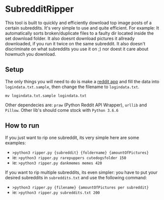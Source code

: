 # SubredditRipper
This tool is built to quickly and efficiently download top image posts of a certain subreddits.
It's very simple to use and quite efficient. For example: It automatically sorts broken/duplicate files to a faulty dir located inside the set download folder. It also doesnt download pictures it allready downloaded, if you run it twice on the same subreddit. It also doesn't discriminate on what subreddits you use it on ;) nor doest it care about howmuch you download.

## Setup
The only things you will need to do is make a [reddit app](https://www.reddit.com/prefs/apps/) and fill the data into `logindata.txt.sample`, then change the filename to `logindata.txt`.

```
mv logindata.txt.sample logindata.txt
```

Other dependecies are: `praw` (Python Reddit API Wrapper), `urllib` and `Pillow`. Other lib's should come stock with `Python 3.6.6`

## How to run
If you just want to rip one subreddit, its very simple here are some examples:
* `>python3 ripper.py {subreddit} {foldername} {amountOfPictures}`
* ie: `>python3 ripper.py rarepuppers cutedogsfolder 150`
* ie: `>python3 ripper.py dankmemes memes 420`

If you want to rip multiple subreddits, its even simpler:
you have to put your desired subreddits in `subreddits.txt` and use the following command:
* `>python3 ripper.py {filename} {amountOfPictures per subreddit}`
* ie: `>python3 ripper.py subreddits.txt 200`
